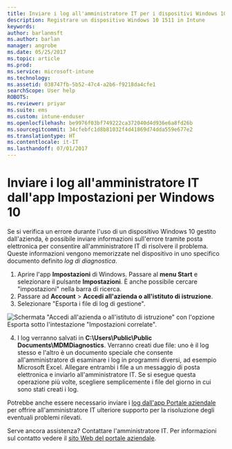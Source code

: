 ```yaml
---
title: Inviare i log all'amministratore IT per i dispositivi Windows 10 | Microsoft Docs
description: Registrare un dispositivo Windows 10 1511 in Intune
keywords: 
author: barlanmsft
ms.author: barlan
manager: angrobe
ms.date: 05/25/2017
ms.topic: article
ms.prod: 
ms.service: microsoft-intune
ms.technology: 
ms.assetid: 038747fb-5b52-47c4-a2b6-f9218da4cfe1
searchScope: User help
ROBOTS: 
ms.reviewer: priyar
ms.suite: ems
ms.custom: intune-enduser
ms.openlocfilehash: be9976f03bf749222ca372040d4d936e6a8fd26b
ms.sourcegitcommit: 34cfebfc1d8b81032f4d41869d74dda559e677e2
ms.translationtype: HT
ms.contentlocale: it-IT
ms.lasthandoff: 07/01/2017
---
```

# <a name="send-logs-to-your-it-admin-from-the-settings-app-for-windows-10"></a>Inviare i log all'amministratore IT dall'app Impostazioni per Windows 10

Se si verifica un errore durante l'uso di un dispositivo Windows 10 gestito dall'azienda, è possibile inviare informazioni sull'errore tramite posta elettronica per consentire all'amministratore IT di risolvere il problema. Queste informazioni vengono memorizzate nel dispositivo in uno specifico documento definito _log di diagnostica_.

1.  Aprire l'app **Impostazioni** di Windows. Passare al **menu Start** e selezionare il pulsante **Impostazioni**. È anche possibile cercare "impostazioni" nella barra di ricerca.
2.  Passare ad **Account** > **Accedi all'azienda o all'istituto di istruzione**.
3.  Selezionare "Esporta i file di log di gestione".

  ![Schermata "Accedi all'azienda o all'istituto di istruzione" con l'opzione Esporta sotto l'intestazione "Impostazioni correlate".](./media/w10-export-logs.png)

4. I log verranno salvati in **C:\Users\Public\Public Documents\MDMDiagnostics**. Verranno creati due file: uno è il log stesso e l'altro è un documento speciale che consente all'amministratore di esaminare i log in programmi diversi, ad esempio Microsoft Excel. Allegare entrambi i file a un messaggio di posta elettronica e inviarlo all'amministratore IT. Se si esegue questa operazione più volte, scegliere semplicemente i file del giorno in cui sono stati creati i log. 

Potrebbe anche essere necessario inviare i [log dall'app Portale aziendale](send-logs-to-your-it-admin-cp-windows.md) per offrire all'amministratore IT ulteriore supporto per la risoluzione degli eventuali problemi rilevati. 

Serve ancora assistenza? Contattare l'amministratore IT. Per informazioni sul contatto vedere il [sito Web del portale aziendale](http://portal.manage.microsoft.com).
